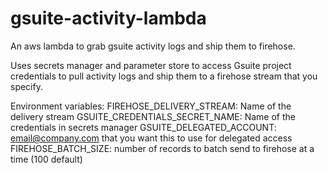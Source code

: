 # gsuite-activity-lambda
An aws lambda to grab gsuite activity logs and ship them to firehose.

Uses secrets manager and parameter store to access Gsuite project credentials to pull activity logs
and ship them to a firehose stream that you specify. 

Environment variables: 
FIREHOSE_DELIVERY_STREAM: Name of the delivery stream
GSUITE_CREDENTIALS_SECRET_NAME: Name of the credentials in secrets manager
GSUITE_DELEGATED_ACCOUNT: email@company.com that you want this to use for delegated access
FIREHOSE_BATCH_SIZE: number of records to batch send to firehose at a time (100 default)
